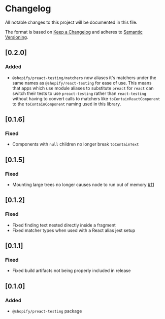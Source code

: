 # Changelog

All notable changes to this project will be documented in this file.

The format is based on [Keep a Changelog](http://keepachangelog.com/en/1.0.0/)
and adheres to [Semantic Versioning](http://semver.org/spec/v2.0.0.html).

## [0.2.0]

### Added

- `@shopify/preact-testing/matchers` now aliases it's matchers under the same names as `@shopify/react-testing` for ease of use. This means that apps which use module aliases to substitute `preact` for `react` can switch their tests to use `preact-testing` rather than `react-testing` without having to convert calls to matchers like `toContainReactComponent` to the `toContainComponent` naming used in this library.


## [0.1.6]

### Fixed

- Components with `null` children no longer break `toContainText`

## [0.1.5]

### Fixed

- Mounting large trees no longer causes node to run out of memory [#11](https://github.com/Shopify/preact-testing/pull/11)

## [0.1.2]

### Fixed

- Fixed finding text nested directly inside a fragment
- Fixed matcher types when used with a React alias jest setup

## [0.1.1]

### Fixed

- Fixed build artifacts not being properly included in release

## [0.1.0]

### Added

- `@shopify/preact-testing` package
